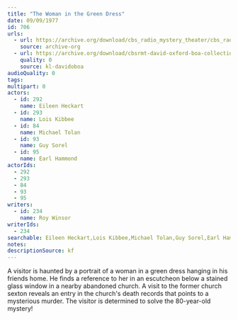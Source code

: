 ```yaml
---
title: "The Woman in the Green Dress"
date: 09/09/1977
id: 706
urls: 
  - url: https://archive.org/download/cbs_radio_mystery_theater/cbs_radio_mystery_theater-0701-0750.zip/cbs_radio_mystery_theater-0701-0750%2Fcbsrmt_0706_the_woman_in_the_green_dress.mp3
    source: archive-org
  - url: https://archive.org/download/cbsrmt-david-oxford-boa-collection/CBSRMT-770909-0706-The-Woman-in-the-Green-Dress-(128-48)_WBBM-JE-{BoA}.mp3
    quality: 0
    source: kl-davidoboa
audioQuality: 0
tags: 
multipart: 0
actors:  
  - id: 292
    name: Eileen Heckart  
  - id: 293
    name: Lois Kibbee  
  - id: 84
    name: Michael Tolan  
  - id: 93
    name: Guy Sorel  
  - id: 95
    name: Earl Hammond
actorIds:  
  - 292  
  - 293  
  - 84  
  - 93  
  - 95
writers:  
  - id: 234
    name: Roy Winsor
writerIds:  
  - 234
searchable: Eileen Heckart,Lois Kibbee,Michael Tolan,Guy Sorel,Earl Hammond Roy Winsor
notes: 
descriptionSource: kf
---
```

A visitor is haunted by a portrait of a woman in a green dress hanging in his friends home. He finds a reference to her in an escutcheon below a stained glass window in a nearby abandoned church. A visit to the former church sexton reveals an entry in the church's death records that points to a mysterious murder. The visitor is determined to solve the 80-year-old mystery!
